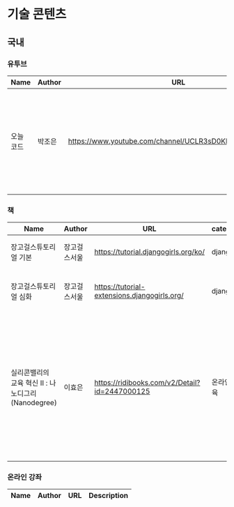 # 기술 콘텐츠

## 국내
### 유투브

| Name | Author | URL | Description |
|---|---|---|---|
|오늘 코드| 박조은| https://www.youtube.com/channel/UCLR3sD0KB_dWpvcsrLP0aUg | 캐글을 통한 머신러닝/딥러닝 튜토리얼 Pandas, Numpy, Scipy, scikit-learn, TensorFlow, Keras, Jupyter, Colaborator|

### 책
| Name | Author | URL | category | Description |
|---|---|---|---|---|
|장고걸스튜토리얼 기본| 장고걸스서울| https://tutorial.djangogirls.org/ko/ |django| 장고걸스 워크샵 튜토리얼 - 블로그 만들기 |
|장고걸스튜토리얼 심화| 장고걸스서울| https://tutorial-extensions.djangogirls.org/ |django|장고 블로그 보안, 댓글, DB, 도메인, 배포 등 심화 학습 내용 |
|실리콘밸리의 교육 혁신 Ⅱ : 나노디그리(Nanodegree)|이효은|https://ridibooks.com/v2/Detail?id=2447000125|온라인 교육|유다시티(Udacity)의 나노디그리(Nanodegree) 프로그램을 통해 온라인 대학, 전 세계를 잇는 커뮤니티, 그리고 기업과 대학의 새로운 협력 모델, 새로운 학습 경험의 가능성을 자세히 살펴본다.|

### 온라인 강좌
| Name | Author | URL | Description |
|---|---|---|---|
